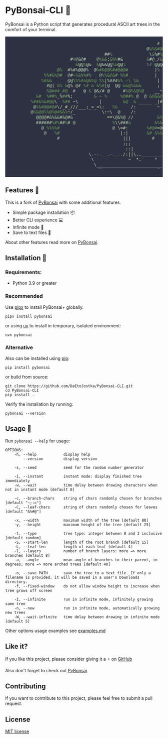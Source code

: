 # PyBonsai-CLI 🌴

PyBonsai is a Python script that generates procedural ASCII art trees in the comfort of your terminal.
<pre style="background-color: #2d3142; color: #d4d4d4; font-family: monospace; line-height: 1.2; font-size: 14px; padding: 1em;">
                                                        <span style="color: #b5cea8;">#</span>
                                                    <span style="color: #b5cea8;">@</span><span style="color: #6a9955;">%%&amp;#@&amp;</span>
                                    <span style="color: #b5cea8;">##</span><span style="color: #808080;">%</span>              <span style="color: #dcdcaa;">\</span><span style="color: #6a9955;">&amp;</span><span style="color: #b5cea8;">%#</span><span style="color: #6a9955;">%&amp;</span><span style="color: #b5cea8;">#</span><span style="color: #6a9955;">%%</span><span style="color: #b5cea8;">#@</span>
                       <span style="color: #b5cea8;">#</span><span style="color: #6a9955;">%</span><span style="color: #b5cea8;">@&amp;@</span><span style="color: #b5cea8;">#</span>    <span style="color: #b5cea8;">@</span><span style="color: #6a9955;">%&amp;&amp;</span><span style="color: #dcdcaa;">:</span><span style="color: #6a9955;">&amp;%%</span><span style="color: #b5cea8;">#&amp;</span>         <span style="color: #6a9955;">&amp;</span><span style="color: #b5cea8;">#@</span><span style="color: #dcdcaa;">_/</span><span style="color: #6a9955;">&amp;&amp;</span><span style="color: #b5cea8;">#@#</span> <span style="color: #6a9955;">&amp;</span>
                         <span style="color: #6a9955;">&amp;</span><span style="color: #b5cea8;">@@</span><span style="color: #6a9955;">%</span><span style="color: #b5cea8;">@&amp;</span>  <span style="color: #6a9955;">&amp;</span><span style="color: #b5cea8;">@&amp;&amp;@@</span><span style="color: #6a9955;">%&amp;</span><span style="color: #b5cea8;">@@</span><span style="color: #6a9955;">%</span>        <span style="color: #808080;">%#</span> <span style="color: #b5cea8;">@@@@#@&amp;</span>
                  <span style="color: #6a9955;">@%</span>  <span style="color: #b5cea8;">#%#%@@@%</span>  <span style="color: #b5cea8;">@</span><span style="color: #6a9955;">%#&amp;@@&amp;##@@@#</span>          <span style="color: #dcdcaa;">|</span><span style="color: #808080;">%</span> <span style="color: #6a9955;">&amp;&amp;@</span>
             <span style="color: #6a9955;">%%#&amp;%@#</span>  <span style="color: #b5cea8;">@#</span><span style="color: #dcdcaa;">~</span><span style="color: #6a9955;">%&amp;%%#%</span>   <span style="color: #b5cea8;">@</span><span style="color: #6a9955;">%%&amp;@&amp;#</span> <span style="color: #6a9955;">%%#</span>          <span style="color: #dcdcaa;">|</span>
            <span style="color: #6a9955;">%#&amp;&amp;</span>      <span style="color: #b5cea8;">@@</span><span style="color: #6a9955;">%%%#&amp;@&amp;%@</span> <span style="color: #6a9955;">%%</span><span style="color: #dcdcaa;">|</span><span style="color: #b5cea8;">%###</span><span style="color: #6a9955;">&amp;%_=\</span> <span style="color: #6a9955;">%&amp;</span>       <span style="color: #dcdcaa;">|</span>
              <span style="color: #b5cea8;">#@</span><span style="color: #dcdcaa;">|</span> <span style="color: #6a9955;">&amp;%</span> <span style="color: #6a9955;">&amp;</span><span style="color: #b5cea8;">@% @#</span> <span style="color: #6a9955;">%#</span> <span style="color: #6a9955;">&amp;</span> <span style="color: #6a9955;">&amp;%#</span><span style="color: #dcdcaa;">|</span><span style="color: #b5cea8;">@</span>  <span style="color: #b5cea8;">@@</span> <span style="color: #6a9955;">&amp;&amp;@%&amp;&amp;&amp;</span>      <span style="color: #dcdcaa;">; =__=</span>
              <span style="color: #6a9955;">&amp;@###_#@</span>  <span style="color: #b5cea8;">#</span>   <span style="color: #b5cea8;">@</span> <span style="color: #6a9955;">&amp;</span> <span style="color: #b5cea8;">@&amp;</span><span style="color: #dcdcaa;">/</span><span style="color: #b5cea8;">#</span> <span style="color: #b5cea8;">@</span>     <span style="color: #b5cea8;">#</span><span style="color: #6a9955;">%@%&amp;@%@</span>    <span style="color: #dcdcaa;">__~</span><span style="color: #b5cea8;">#@@</span> <span style="color: #6a9955;">%#&amp;@%%##&amp;&amp;</span>
          <span style="color: #6a9955;">&amp;#</span>  <span style="color: #6a9955;">%##%</span><span style="color: #dcdcaa;">_</span><span style="color: #b5cea8;">%</span><span style="color: #6a9955;">##</span><span style="color: #dcdcaa;">%;</span>        <span style="color: #6a9955;">&amp;</span> <span style="color: #dcdcaa;">~</span> <span style="color: #6a9955;">%</span>     <span style="color: #6a9955;">%@##%</span> <span style="color: #b5cea8;">@</span>  <span style="color: #b5cea8;">@</span> <span style="color: #6a9955;">&amp;@&amp;&amp;@</span>  <span style="color: #b5cea8;">#</span>  <span style="color: #b5cea8;">@</span><span style="color: #6a9955;">%#@&amp;#@</span>
        <span style="color: #6a9955;">%##&amp;%&amp;#@@</span><span style="color: #dcdcaa;">\</span>  <span style="color: #6a9955;">%##</span> <span style="color: #dcdcaa;">~\</span>        <span style="color: #dcdcaa;">|</span>        <span style="color: #6a9955;">&amp;@</span>  <span style="color: #6a9955;">&amp;</span> <span style="color: #dcdcaa;">_____</span> <span style="color: #dcdcaa;">_</span><span style="color: #dcdcaa;">|</span><span style="color: #b5cea8;">#&amp;&amp;&amp;@#@@##@</span> <span style="color: #b5cea8;">#</span>
         <span style="color: #b5cea8;">@</span><span style="color: #6a9955;">%&amp;#@@#@#</span><span style="color: #dcdcaa;">\/_#_///___;_=_=\:</span>   <span style="color: #6a9955;">%&amp;</span>     <span style="color: #dcdcaa;">/:</span>        <span style="color: #dcdcaa;">~</span> <span style="color: #6a9955;">&amp;##%#&amp;%%#&amp;&amp;</span>
        <span style="color: #b5cea8;">@</span><span style="color: #6a9955;">%&amp;@@%%@%@#&amp;&amp;%</span><span style="color: #dcdcaa;">~/_</span>          <span style="color: #dcdcaa;">\:~\</span>  <span style="color: #b5cea8;">@</span>    <span style="color: #dcdcaa;">/:</span>          <span style="color: #dcdcaa;">||</span><span style="color: #b5cea8;">#@#&amp;&amp;</span> <span style="color: #b5cea8;">@</span>
          <span style="color: #b5cea8;">@@@@#&amp;%&amp;&amp;#&amp;@#&amp;</span>             <span style="color: #dcdcaa;">==\</span><span style="color: #b5cea8;">@&amp;%@</span> <span style="color: #dcdcaa;">//</span>         <span style="color: #6a9955;">&amp;%%</span> <span style="color: #6a9955;">%</span><span style="color: #b5cea8;">@#</span> <span style="color: #6a9955;">%</span>
          <span style="color: #b5cea8;">######</span><span style="color: #6a9955;">%#%</span><span style="color: #b5cea8;">##</span><span style="color: #6a9955;">%</span><span style="color: #b5cea8;">#</span> <span style="color: #b5cea8;">@</span>              <span style="color: #6a9955;">%</span><span style="color: #dcdcaa;">\\</span><span style="color: #b5cea8;">###</span><span style="color: #6a9955;">&amp;</span>         <span style="color: #6a9955;">&amp;%&amp;@#</span>   <span style="color: #b5cea8;">#</span>
            <span style="color: #b5cea8;">@</span> <span style="color: #6a9955;">%%%%#</span>                    <span style="color: #b5cea8;">@</span> <span style="color: #dcdcaa;">\=#:</span>       <span style="color: #6a9955;">%#@#</span><span style="color: #dcdcaa;">=</span><span style="color: #b5cea8;">@@#@</span>
             <span style="color: #b5cea8;">@</span>   <span style="color: #6a9955;">%#</span>                       <span style="color: #dcdcaa;">|:|</span>       <span style="color: #6a9955;">&amp;#</span> <span style="color: #6a9955;">&amp;%&amp;%&amp;</span>
                  <span style="color: #b5cea8;">#</span>                        <span style="color: #dcdcaa;">|||</span>        <span style="color: #b5cea8;">#</span>   <span style="color: #6a9955;">%#&amp;</span>
                                           <span style="color: #dcdcaa;">;;;</span>
                                            <span style="color: #dcdcaa;">::|</span>
                              <span style="color: #d4d4d4;">\</span><span style="color: #6a9955;">.--.__.-._..</span><span style="color: #dcdcaa;">/</span><span style="color: #dcdcaa;">:</span><span style="color: #dcdcaa;">||\..</span><span style="color: #d4d4d4;">__________/</span>
                               <span style="color: #d4d4d4;">\</span>             <span style="color: #dcdcaa;">~</span>  <span style="color: #dcdcaa;">*.</span>     <span style="color: #b5cea8;">*</span>   <span style="color: #d4d4d4;">/</span>
                                <span style="color: #d4d4d4;">\_________________________</span> <span style="color: #d4d4d4;">/</span>
                                  <span style="color: #d4d4d4;">‾</span>                     <span style="color: #d4d4d4;">‾</span>
</pre>

## Features 🌱

This is a fork of [PyBonsai](https://github.com/Ben-Edwards44/PyBonsai) with some additional features.

- Simple package installation 📦
- Better CLI experience 💻
- Infinite mode 🔄
- Save to text files 📄

About other features read more on [PyBonsai](https://github.com/Ben-Edwards44/PyBonsai).

## Installation 🔗

### Requirements:

- Python 3.9 or greater

### Recommended 

Use [pipx](https://pipx.pypa.io/stable/installation/) to install PyBonsai+ globally.

```
pipx install pybonsai
```

or using [uv](https://docs.astral.sh/uv/) to install in temporary, isolated environment:

```
uvx pybonsai
```

### Alternative

Also can be installed using [pip](https://pip.pypa.io/):

```
pip install pybonsai
```

or build from source:

```
git clone https://github.com/DaEtoJostka/PyBonsai-CLI.git
cd PyBonsai-CLI
pip install .
```

Verify the installation by running:

```
pybonsai --version
```


## Usage 🔧

Run `pybonsai --help` for usage:

```
OPTIONS:
    -h, --help            display help
        --version         display version

    -s, --seed            seed for the random number generator

    -i, --instant         instant mode: display finished tree immediately
    -w, --wait            time delay between drawing characters when not in instant mode [default 0]

    -c, --branch-chars    string of chars randomly chosen for branches [default "~;:="]
    -C, --leaf-chars      string of chars randomly chosen for leaves [default "&%#@"]

    -x, --width           maximum width of the tree [default 80]
    -y, --height          maximum height of the tree [default 25]

    -t, --type            tree type: integer between 0 and 3 inclusive [default random]
    -S, --start-len       length of the root branch [default 15]
    -L, --leaf-len        length of each leaf [default 4]
    -l, --layers          number of branch layers: more => more branches [default 8]
    -a, --angle           mean angle of branches to their parent, in degrees; more => more arched trees [default 40]

    -o, --save PATH       save the tree to a text file. If only a filename is provided, it will be saved in a user's Downloads directory.
    -f, --fixed-window    do not allow window height to increase when tree grows off screen
    
    -I, --infinite        run in infinite mode, infinitely growing same tree
    -n, --new             run in infinite mode, automatically growing new trees
    -W, --wait-infinite   time delay between drawing in infinite mode [default 5]
```

Other options usage examples see [examples.md](https://github.com/DaEtoJostka/PyBonsai-CLI/blob/main/examples.md)

## Like it?

If you like this project, please consider giving it a ⭐️ on [GitHub](https://github.com/DaEtoJostka/PyBonsai-CLI)

Also don't forget to check out [PyBonsai](https://github.com/Ben-Edwards44/PyBonsai)
## Contributing

If you want to contribute to this project, please feel free to submit a pull request.

## License
[MIT license](https://github.com/DaEtoJostka/PyBonsai-CLI/blob/main/LICENSE)